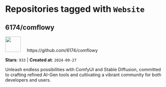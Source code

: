 # Repositories tagged with `Website`


## 6174/comflowy


<a href='https://github.com/6174/comflowy'>
<img src="https://avatars.githubusercontent.com/u/3872872?v=4" width="50" height="50"></a> &nbsp; &nbsp; https://github.com/6174/comflowy

**Stars**: `933` | **Created at**: `2024-09-27`


Unleash endless possibilities with ComfyUI and Stable Diffusion, committed to crafting refined AI-Gen tools and cultivating a vibrant community for both developers and users. 
